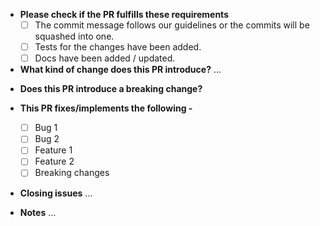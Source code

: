 <!-- *(Please answer the relevant questions and remove the rest.)*
* **Prefix the PR name with -**
  - [WIP] if it is a "work in progress"
  - [MRG] if it is a "ready to be merged"
   Don't change the prefix from MRG back to WIP -->
* **Please check if the PR fulfills these requirements**
  - [ ] The commit message follows our guidelines or the commits will be squashed into one.
  - [ ] Tests for the changes have been added.
  - [ ] Docs have been added / updated.

* **What kind of change does this PR introduce?** <!--(Bug fix, feature, docs update, ...)-->
    ...

<!-- This generally happens when you have to re-write existing tests to match your changes. -->
* **Does this PR introduce a breaking change?** <!--(What changes might users need to make in their application due to this PR?)-->


* **This PR fixes/implements the following -**
  - [ ] Bug 1
  - [ ] Bug 2
  - [ ] Feature 1
  - [ ] Feature 2
  - [ ] Breaking changes

<!-- Put `Resolves #XXXX` in your comment to auto-close the issue that your PR fixes (if such). -->
* **Closing issues**
    ...

* **Notes**
  ...